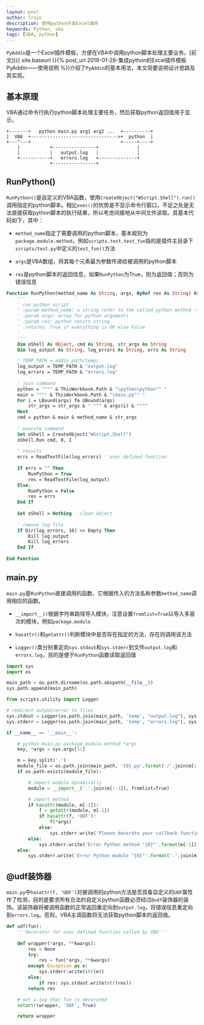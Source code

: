 ```yaml
---
layout: post
author: Train
description: 使用python开发Excel插件
keywords: Python, vba
tags: [VBA, python]
---
```


`PyAddin`是一个Excel插件模板，方便在VBA中调用python脚本处理主要业务。[前文]({{ site.baseurl }}{% post_url 2019-01-28-集成python的Excel插件模板PyAddin——使用说明 %})介绍了`PyAddin`的基本用法，本文简要说明设计思路及其实现。

## 基本原理

VBA通过命令行执行python脚本处理主要任务，然后获取python返回值用于显示。

```
+-------+   python main.py arg1 arg2 ...  +----------+
|  VBA  +-------------------------------->+  python  |
+---^---+                                 +-----+----+
    |           +----------------+              |
    |           |   output.log   |              |
    +-----------+   errors.log   <--------------+
                +----------------+
```


## RunPython()

`RunPython()`是自定义的VBA函数，使用`CreateObject("WScript.Shell").run()`调用指定的python脚本。相比`exec()`的优势是不显示命令行窗口，不足之处是无法直接获取python脚本的执行结果，所以考虑间接地从中间文件读取。其基本代码如下，其中：

- `method_name`指定了需要调用的python脚本，基本规则为`package.module.method`，例如`scripts.test.test_fun`指的是插件主目录下`scripts/test.py`中定义的`test_fun()`方法

- `args`是VBA数组，将其每个元素最为参数传递给被调用的python脚本

- `res`是python脚本的返回信息，如果`RunPython`为True，则为返回值；否则为错误信息

```vb
Function RunPython(method_name As String, args, ByRef res As String) As Boolean
    '''
    ' run python script
    ' :param method_name: a string refer to the called python method -> package.module.method
    ' :param args: array for python arguments
    ' :param res: python return string
    ' :returns: True if everything is OK else False
    '
    '''
    Dim oShell As Object, cmd As String, str_args As String
    Dim log_output As String, log_errors As String, errs As String

    ' TEMP_PATH = addin_path/temp/    
    log_output = TEMP_PATH & "output.log"
    log_errors = TEMP_PATH & "errors.log"
    
    ' join command
    python = """" & ThisWorkbook.Path & "\python\python"" "
    main = """" & ThisWorkbook.Path & "\main.py"" "
    For i = LBound(args) To UBound(args)
        str_args = str_args & " """ & args(i) & """"
    Next
    cmd = python & main & method_name & str_args
    
    ' execute command
    Set oShell = CreateObject("WScript.Shell")
    oShell.Run cmd, 0, 1
    
    ' results
    errs = ReadTextFile(log_errors) ' user defined function
    
    If errs = "" Then
        RunPython = True
        res = ReadTextFile(log_output)
    Else:
        RunPython = False
        res = errs
    End If
    
    Set oShell = Nothing ' clean object
    
    ' remove log file
    If Dir(log_errors, 16) <> Empty Then
        Kill log_output
        Kill log_errors
    End If
    
End Function
```

## main.py

`main.py`是`RunPython`直接调用的函数，它根据传入的方法名称参数`method_name`调用相应的函数。

- `__import__()`根据字符串路径导入模块，注意设置`fromlist=True`以导入多层次的模块，例如`package.module`

- `hasattr()`和`getattr()`判断模块中是否存在指定的方法，存在则调用该方法

- `Logger()`类分别重定向`sys.stdout`和`sys.stderr`到文件`output.log`和`errors.log`，目的是便于`RunPython`函数读取返回值


```python
import sys
import os

main_path = os.path.dirname(os.path.abspath(__file__)) 
sys.path.append(main_path)

from scripts.utility import Logger

# redirect output/error to files
sys.stdout = Logger(os.path.join(main_path, 'temp', "output.log"), sys.stdout)
sys.stderr = Logger(os.path.join(main_path, 'temp', "errors.log"), sys.stderr)

if __name__ == '__main__':

    # python main.py package.module.method *args
    key, *args = sys.argv[1:]

    m = key.split('.')
    module_file = os.path.join(main_path, '{0}.py'.format('/'.join(m[:-1])))
    if os.path.exists(module_file):

        # import module dynamically
        module = __import__('.'.join(m[:-1]), fromlist=True)

        # import method
        if hasattr(module, m[-1]):
            f = getattr(module, m[-1])
            if hasattr(f, 'UDF'):
                f(*args)
            else:
                sys.stderr.write('Please decorate your callback function with @udf')
        else:
            sys.stderr.write('Error Python method "{0}"'.format(m[-1]))
    else:
        sys.stderr.write('Error Python module "{0}"'.format('.'.join(m[:-1])))
```

## @udf装饰器

`main.py`中`hasattr(f, 'UDF')`对被调用的python方法是否具备自定义的`UDF`属性作了检测，目的是要求所有合法的自定义python函数必须经过`@udf`装饰器的装饰。该装饰器将被调用函数的正常返回重定向到`output.log`，将错误信息重定向到`errors.log`。否则，VBA主调函数将无法获取python脚本的返回值。

```python
def udf(fun):
    '''decorator for user defined function called by VBA'''
    
    def wrapper(*args, **kwargs):
        res = None
        try:
            res = fun(*args, **kwargs)
        except Exception as e:
            sys.stderr.write(str(e))
        else:
            if res: sys.stdout.write(str(res))
        return res

    # set a tag that fun is decorated
    setattr(wrapper, 'UDF', True)

    return wrapper
```